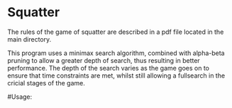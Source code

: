 # Squatter

The rules of the game of squatter are described in a pdf file located in the main directory.

This program uses a minimax search algorithm, combined with alpha-beta pruning to allow a greater depth of search, thus resulting in better performance. The depth of the search varies as the game goes on to ensure that time constraints are met, whilst still allowing a fullsearch in the cricial stages of the game.

#Usage: